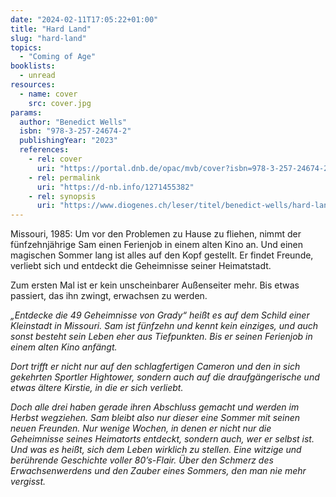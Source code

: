 ```yaml
---
date: "2024-02-11T17:05:22+01:00"
title: "Hard Land"
slug: "hard-land"
topics:
  - "Coming of Age"
booklists:
  - unread
resources:
  - name: cover
    src: cover.jpg
params:
  author: "Benedict Wells"
  isbn: "978-3-257-24674-2"
  publishingYear: "2023"
  references:
    - rel: cover
      uri: "https://portal.dnb.de/opac/mvb/cover?isbn=978-3-257-24674-2"
    - rel: permalink
      uri: "https://d-nb.info/1271455382"
    - rel: synopsis
      uri: "https://www.diogenes.ch/leser/titel/benedict-wells/hard-land-9783257246742.html"
---
```


Missouri, 1985: Um vor den Problemen zu Hause zu fliehen, nimmt der 
fünfzehnjährige Sam einen Ferienjob in einem alten Kino an. Und einen magischen 
Sommer lang ist alles auf den Kopf gestellt. Er findet Freunde, verliebt sich 
und entdeckt die Geheimnisse seiner Heimatstadt.

Zum ersten Mal ist er kein unscheinbarer Außenseiter mehr. Bis etwas passiert, 
das ihn zwingt, erwachsen zu werden.

_„Entdecke die 49 Geheimnisse von Grady“ heißt es auf dem Schild einer Kleinstadt 
in Missouri. Sam ist fünfzehn und kennt kein einziges, und auch sonst besteht 
sein Leben eher aus Tiefpunkten. Bis er seinen Ferienjob in einem alten Kino 
anfängt._

_Dort trifft er nicht nur auf den schlagfertigen Cameron und den in sich 
gekehrten Sportler Hightower, sondern auch auf die draufgängerische und etwas 
ältere Kirstie, in die er sich verliebt._

_Doch alle drei haben gerade ihren Abschluss gemacht und werden im Herbst 
wegziehen. Sam bleibt also nur dieser eine Sommer mit seinen neuen Freunden. Nur 
wenige Wochen, in denen er nicht nur die Geheimnisse seines Heimatorts entdeckt, 
sondern auch, wer er selbst ist. Und was es heißt, sich dem Leben wirklich zu 
stellen. Eine witzige und berührende Geschichte voller 80’s-Flair. Über den 
Schmerz des Erwachsenwerdens und den Zauber eines Sommers, den man nie mehr 
vergisst._

        
    


                    
                    


                        
